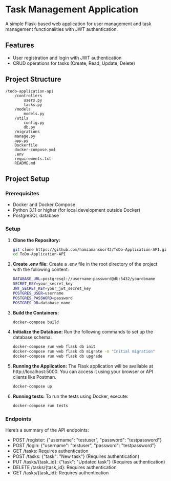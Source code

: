 # Task Management Application

A simple Flask-based web application for user management and task management functionalities with JWT authentication.

## Features

- User registration and login with JWT authentication
- CRUD operations for tasks (Create, Read, Update, Delete)

## Project Structure
    /todo-application-api
        /controllers
            users.py
            tasks.py
        /models
            models.py
        /utils
            config.py
            db.py
        /migrations
        manage.py
        app.py
        Dockerfile
        docker-compose.yml
        .env
        requirements.txt
        README.md



## Project Setup

### Prerequisites

- Docker and Docker Compose
- Python 3.11 or higher (for local development outside Docker)
- PostgreSQL database

### Setup

1. **Clone the Repository:**
   ```bash
   git clone https://github.com/hamzamansoor42/ToDo-Application-API.git
   cd ToDo-Application-API

2. **Create .env file:**
    Create a .env file in the root directory of the project with the following content:
    ```bash
    DATABASE_URL=postgresql://username:password@db:5432/yourdbname
    SECRET_KEY=your_secret_key
    JWT_SECRET_KEY=your_jwt_secret_key
    POSTGRES_USER=username
    POSTGRES_PASSWORD=password
    POSTGRES_DB=database_name

3. **Build the Containers:**
    ```bash
    docker-compose build

4. **Initialize the Database:**
    Run the following commands to set up the database schema:
    ```bash
    docker-compose run web flask db init
    docker-compose run web flask db migrate -m "Initial migration"
    docker-compose run web flask db upgrade

5. **Running the Application:**
    The Flask application will be available at http://localhost:5000. You can access it using your browser or API clients like Postman.
    ```bash
    docker-compose up

6. **Running tests:**
    To run the tests using Docker, execute:
    ```bash
    docker-compose run tests

### Endpoints
Here’s a summary of the API endpoints:

- POST /register: {"username": "testuser", "password": "testpassword"}
- POST /login: {"username": "testuser", "password": "testpassword"}
- GET /tasks: Requires authentication
- POST /tasks: {"task": "New task"} (Requires authentication)
- PUT /tasks/{task_id}: {"task": "Updated task"} (Requires authentication)
- DELETE /tasks/{task_id}: Requires authentication
- GET /tasks/{task_id}: Requires authentication
